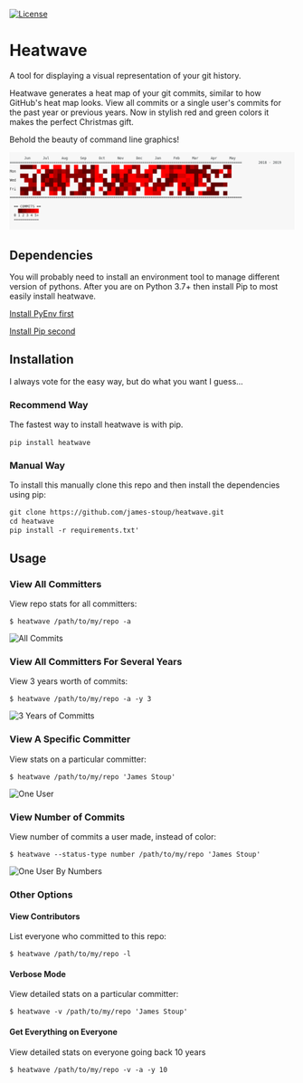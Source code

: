 [![License](http://img.shields.io/:license-gpl3-blue.svg?style=flat-square)](http://www.gnu.org/licenses/gpl-3.0.html)

# Heatwave
A tool for displaying a visual representation of your git history. 

Heatwave generates a heat map of your git commits, similar to how GitHub's heat map looks. View all commits or a single user's commits for the past year or previous years. Now in stylish red and green colors it makes the perfect Christmas gift.

Behold the beauty of command line graphics!

![Wicked Cool Graphic!](https://github.com/james-stoup/heatwave/blob/master/resources/heatwave-red.png)


## Dependencies
You will probably need to install an environment tool to manage different version of pythons. After you are on Python 3.7+ then install Pip to most easily install heatwave.

[Install PyEnv first](https://github.com/pyenv/pyenv-installer "PyEnv")

[Install Pip second](https://pip.pypa.io/en/stable/installing/ "Pip")


## Installation
I always vote for the easy way, but do what you want I guess...

### Recommend Way
The fastest way to install heatwave is with pip.

```pip install heatwave```

### Manual Way

To install this manually clone this repo and then install the dependencies using pip:

```
git clone https://github.com/james-stoup/heatwave.git
cd heatwave
pip install -r requirements.txt'
```

  
## Usage

### View All Committers
View repo stats for all committers:

```
$ heatwave /path/to/my/repo -a
```

![All Commits](https://github.com/james-stoup/heatwave/blob/master/resources/all-users-1-year.png)


### View All Committers For Several Years
View 3 years worth of commits:

```
$ heatwave /path/to/my/repo -a -y 3
```

![3 Years of Committs](https://github.com/james-stoup/heatwave/blob/master/resources/all-users-3-years.png)


### View A Specific Committer
View stats on a particular committer:

```
$ heatwave /path/to/my/repo 'James Stoup' 
```

![One User](https://github.com/james-stoup/heatwave/blob/master/resources/one-user.png)


### View Number of Commits
View number of commits a user made, instead of color:

```
$ heatwave --status-type number /path/to/my/repo 'James Stoup'
```

![One User By Numbers](https://github.com/james-stoup/heatwave/blob/master/resources/one-user-numbers.png)


### Other Options

#### View Contributors
List everyone who committed to this repo:

```
$ heatwave /path/to/my/repo -l
```


#### Verbose Mode
View detailed stats on a particular committer:

```
$ heatwave -v /path/to/my/repo 'James Stoup'
```


#### Get Everything on Everyone
View detailed stats on everyone going back 10 years

```
$ heatwave /path/to/my/repo -v -a -y 10
```

